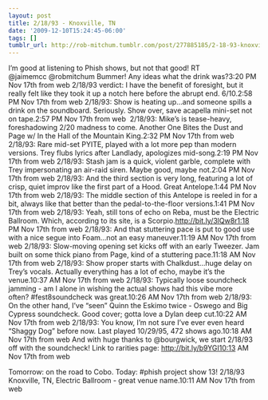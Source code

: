 ```yaml
---
layout: post
title: 2/18/93 - Knoxville, TN
date: '2009-12-10T15:24:45-06:00'
tags: []
tumblr_url: http://rob-mitchum.tumblr.com/post/277885185/2-18-93-knoxville-tn
---
```

I’m good at listening to Phish shows, but not that good! RT @jaimemcc @robmitchum Bummer! Any ideas what the drink was?3:20 PM Nov 17th from web 
2/18/93 verdict: I have the benefit of foresight, but it really felt like they took it up a notch here before the abrupt end. 6/10.2:58 PM Nov 17th from web 
2/18/93: Show is heating up…and someone spills a drink on the soundboard. Seriously. Show over, save acapella mini-set not on tape.2:57 PM Nov 17th from web  
2/18/93: Mike’s is tease-heavy, foreshadowing 2/20 madness to come. Another One Bites the Dust and Page w/ In the Hall of the Mountain King.2:32 PM Nov 17th from web 
2/18/93: Rare mid-set PYITE, played with a lot more pep than modern versions. Trey flubs lyrics after Landlady, apologizes mid-song.2:19 PM Nov 17th from web 
2/18/93: Stash jam is a quick, violent garble, complete with Trey impersonating an air-raid siren. Maybe good, maybe not.2:04 PM Nov 17th from web 
2/18/93: And the third section is very long, featuring a lot of crisp, quiet improv like the first part of a Hood. Great Antelope.1:44 PM Nov 17th from web 
2/18/93: The middle section of this Antelope is reeled in for a bit, always like that better than the pedal-to-the-floor versions.1:41 PM Nov 17th from web 
2/18/93: Yeah, still tons of echo on Reba, must be the Electric Ballroom. Which, according to its site, is a Scorpio.http://bit.ly/3lQw8r1:18 PM Nov 17th from web 
2/18/93: And that stuttering pace is put to good use with a nice segue into Foam…not an easy maneuver.11:19 AM Nov 17th from web 
2/18/93: Slow-moving opening set kicks off with an early Tweezer. Jam built on some thick piano from Page, kind of a stuttering pace.11:18 AM Nov 17th from web 
2/18/93: Show proper starts with Chalkdust…huge delay on Trey’s vocals. Actually everything has a lot of echo, maybe it’s the venue.10:37 AM Nov 17th from web 
2/18/93: Typically loose soundcheck jamming - am I alone in wishing the actual shows had this vibe more often? #fest8soundcheck was great.10:26 AM Nov 17th from web 
2/18/93: On the other hand, I’ve “seen” Quinn the Eskimo twice - Oswego and Big Cypress soundcheck. Good cover; gotta love a Dylan deep cut.10:22 AM Nov 17th from web 
2/18/93: You know, I’m not sure I’ve ever even heard “Shaggy Dog” before now. Last played 10/29/95, 472 shows ago.10:18 AM Nov 17th from web 
And with huge thanks to @bourgwick, we start 2/18/93 off with the soundcheck! Link to rarities page: http://bit.ly/b9YGI10:13 AM Nov 17th from web  

Tomorrow: on the road to Cobo. Today: #phish project show 13! 2/18/93 Knoxville, TN, Electric Ballroom - great venue name.10:11 AM Nov 17th from web
